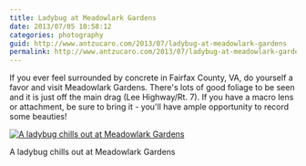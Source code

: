 ```yaml
---
title: Ladybug at Meadowlark Gardens
date: 2013/07/05 10:58:12
categories: photography
guid: http://www.antzucaro.com/2013/07/ladybug-at-meadowlark-gardens
permalink: http://www.antzucaro.com/2013/07/ladybug-at-meadowlark-gardens
---
```

If you ever feel surrounded by concrete in Fairfax County, VA, do yourself a favor and visit Meadowlark Gardens. There's lots of good foliage to be seen and it is just off the main drag (Lee Highway/Rt.  7). If you have a macro lens or attachment, be sure to bring it - you'll have ample opportunity to record some beauties!

<div class='wp-caption aligncenter'>
  <a href="http://media.antzucaro.com/uploads/2013/7/Ladybug/l/Meadowlark_022_l.jpg" title="A ladybug chills out at Meadowlark Gardens">
    <img alt="A ladybug chills out at Meadowlark Gardens" title="A ladybug chills out at Meadowlark Gardens" src="http://media.antzucaro.com/uploads/2013/7/Ladybug/m/Meadowlark_022_m.jpg">
  </a>
    <p class='wp-caption-text'>A ladybug chills out at Meadowlark Gardens</p>
</div>

